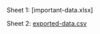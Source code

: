 
Sheet 1: [important-data.xlsx]

Sheet 2: [exported-data.csv](https://github.com/Namangoel1904/Being-Notified/blob/79f67fbcf5a1a6e87d42ed377b98b5dd54648a6a/exported-data.csv)
